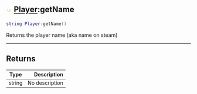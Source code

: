 ## ![shared](../../.gitbook/assets/shared.png) [Player](./readme/player.md):getName

```lua
string Player:getName()
```

Returns the player name (aka name on steam)

------
## Returns

| Type   | Description |
| ------ | ----------: |
| string | No description |

